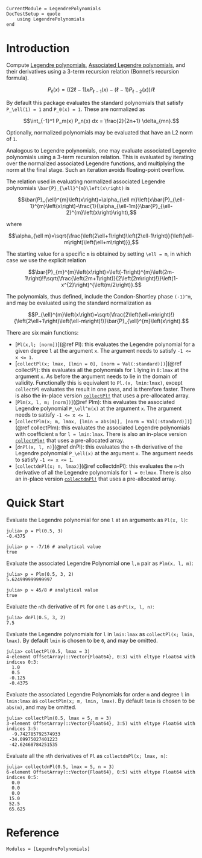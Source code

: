 ```@meta
CurrentModule = LegendrePolynomials
DocTestSetup = quote
	using LegendrePolynomials
end
```

# Introduction

Compute [Legendre polynomials](https://en.wikipedia.org/wiki/Legendre_polynomials), [Associated Legendre polynomials](https://en.wikipedia.org/wiki/Associated_Legendre_polynomials), and their derivatives using a 3-term recursion relation (Bonnet’s recursion formula).

```math
P_\ell(x) = \left((2\ell-1) x P_{\ell-1}(x) - (\ell-1)P_{\ell - 2}(x)\right)/\ell
```

By default this package evaluates the standard polynomials that satisfy ``P_\ell(1) = 1`` and ``P_0(x) = 1``. These are normalized as

```math
\int_{-1}^1 P_m(x) P_n(x) dx = \frac{2}{2n+1} \delta_{mn}.
```

Optionally, normalized polynomials may be evaluated that have an L2 norm of `1`.

Analogous to Legendre polynomials, one may evaluate associated Legendre polynomials using a 3-term recursion relation. This is evaluated by iterating over the normalized associated Legendre functions, and multiplying the norm at the final stage. Such an iteration avoids floating-point overflow.

The relation used in evaluating normalized associated Legendre polynomials ``\bar{P}_{\ell}^{m}\left(x\right)`` is

```math
\bar{P}_{\ell}^{m}\left(x\right)=\alpha_{\ell m}\left(x\bar{P}_{\ell-1}^{m}\left(x\right)-\frac{1}{\alpha_{\ell-1m}}\bar{P}_{\ell-2}^{m}\left(x\right)\right),
```

where
```math
\alpha_{\ell m}=\sqrt{\frac{\left(2\ell+1\right)\left(2\ell-1\right)}{\left(\ell-m\right)\left(\ell+m\right)}},
```

The starting value for a specific ``m`` is obtained by setting ``\ell = m``, in which case we use the explicit relation

```math
\bar{P}_{m}^{m}\left(x\right)=\left(-1\right)^{m}\left(2m-1\right)!!\sqrt{\frac{\left(2m+1\right)}{2\left(2m\right)!}}\left(1-x^{2}\right)^{\left(m/2\right)}.
```

The polynomials, thus defined, include the Condon-Shortley phase ``(-1)^m``, and may be evaluated using the standard normalization as

```math
P_{\ell}^{m}\left(x\right)=\sqrt{\frac{2\left(\ell+m\right)!}{\left(2\ell+1\right)\left(\ell-m\right)!}}\bar{P}_{\ell}^{m}\left(x\right).
```

There are six main functions:

* [`Pl(x,l; [norm])`](@ref Pl): this evaluates the Legendre polynomial for a given degree `l` at the argument `x`. The argument needs to satisfy `-1 <= x <= 1`.
* [`collectPl(x; lmax, [lmin = 0], [norm = Val(:standard)])`](@ref collectPl): this evaluates all the polynomials for `l` lying in `0:lmax` at the argument `x`. As before the argument needs to lie in the domain of validity. Functionally this is equivalent to `Pl.(x, lmin:lmax)`, except `collectPl` evaluates the result in one pass, and is therefore faster. There is also the in-place version [`collectPl!`](@ref) that uses a pre-allocated array.
* [`Plm(x, l, m; [norm])`](@ref Plm): this evaluates the associated Legendre polynomial ``P_\ell^m(x)`` at the argument ``x``. The argument needs to satisfy `-1 <= x <= 1`.
* [`collectPlm(x; m, lmax, [lmin = abs(m)], [norm = Val(:standard)])`](@ref collectPlm): this evaluates the associated Legendre polynomials with coefficient `m` for `l = lmin:lmax`. There is also an in-place version [`collectPlm!`](@ref) that uses a pre-allocated array.
* [`dnPl(x, l, n)`](@ref dnPl): this evaluates the ``n``-th derivative of the Legendre polynomial ``P_\ell(x)`` at the argument ``x``. The argument needs to satisfy `-1 <= x <= 1`.
* [`collectdnPl(x; n, lmax)`](@ref collectdnPl): this evaluates the ``n``-th derivative of all the Legendre polynomials for `l = 0:lmax`. There is also an in-place version [`collectdnPl!`](@ref) that uses a pre-allocated array.

# Quick Start

Evaluate the Legendre polynomial for one `l` at an argument`x` as `Pl(x, l)`:

```jldoctest
julia> p = Pl(0.5, 3)
-0.4375

julia> p ≈ -7/16 # analytical value
true
```

Evaluate the associated Legendre Polynomial one `l,m` pair as `Plm(x, l, m)`:

```jldoctest
julia> p = Plm(0.5, 3, 2)
5.624999999999997

julia> p ≈ 45/8 # analytical value
true
```

Evaluate the `n`th derivative of `Pl` for one `l` as `dnPl(x, l, n)`:

```jldoctest
julia> dnPl(0.5, 3, 2)
7.5
```

Evaluate the Legendre polynomials for `l` in `lmin:lmax` as `collectPl(x; lmin, lmax)`.
By default `lmin` is chosen to be `0`, and may be omitted.

```jldoctest
julia> collectPl(0.5, lmax = 3)
4-element OffsetArray(::Vector{Float64}, 0:3) with eltype Float64 with indices 0:3:
  1.0
  0.5
 -0.125
 -0.4375
```

Evaluate the associated Legendre Polynomials for order `m` and degree `l` in `lmin:lmax`
as `collectPlm(x; m, lmin, lmax)`. By default `lmin` is chosen to be `abs(m)`, and may be omitted.

```jldoctest
julia> collectPlm(0.5, lmax = 5, m = 3)
3-element OffsetArray(::Vector{Float64}, 3:5) with eltype Float64 with indices 3:5:
  -9.742785792574933
 -34.09975027401223
 -42.62468784251535
```

Evaluate all the `n`th derivatives of `Pl` as `collectdnPl(x; lmax, n)`:

```jldoctest
julia> collectdnPl(0.5, lmax = 5, n = 3)
6-element OffsetArray(::Vector{Float64}, 0:5) with eltype Float64 with indices 0:5:
  0.0
  0.0
  0.0
 15.0
 52.5
 65.625
```

# Reference

```@autodocs
Modules = [LegendrePolynomials]
```
